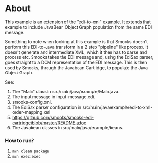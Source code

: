 About
=====

This example is an extension of the "edi-to-xml" example.  It extends that example to include JavaBean Object Graph population from the same EDI message.

Something to note when looking at this example is that Smooks doesn't perform this EDI-to-Java transform in a 2 step "pipeline" like process.  It doesn't generate and intermediate XML, which it then has to parse and process etc. Smooks takes the EDI message and, using the EdiSax parser, goes straight to a DOM representation of the EDI message.  This is then used by Smooks, through the Javabean Cartridge, to populate the Java Object Graph.

See:

1. The "Main" class in src/main/java/example/Main.java.
2. The input message in input-message.edi.
3. smooks-config.xml.
4. The EdiSax parser configuration in
   src/main/java/example/edi-to-xml-order-mapping.xml
5. https://github.com/smooks/smooks-edi-cartridge/blob/master/README.adoc
6. The Javabean classes in src/main/java/example/beans.

### How to run?

1. `mvn clean package`
2. `mvn exec:exec`